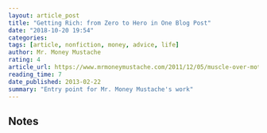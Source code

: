 ```yaml
---
layout: article_post
title: "Getting Rich: from Zero to Hero in One Blog Post"
date: "2018-10-20 19:54"
categories:
tags: [article, nonfiction, money, advice, life]
author: Mr. Money Mustache
rating: 4
article_url: https://www.mrmoneymustache.com/2011/12/05/muscle-over-motor/
reading_time: 7
date_published: 2013-02-22
summary: "Entry point for Mr. Money Mustache's work"
---
```


## Notes
